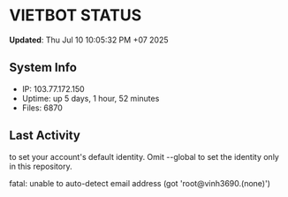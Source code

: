 # VIETBOT STATUS
**Updated**: Thu Jul 10 10:05:32 PM +07 2025

## System Info
- IP: 103.77.172.150
- Uptime: up 5 days, 1 hour, 52 minutes
- Files: 6870

## Last Activity

to set your account's default identity.
Omit --global to set the identity only in this repository.

fatal: unable to auto-detect email address (got 'root@vinh3690.(none)')
